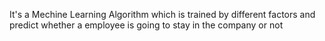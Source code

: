 It's a Mechine Learning Algorithm which is trained by different factors and predict whether a employee is going to stay in the company or not 
